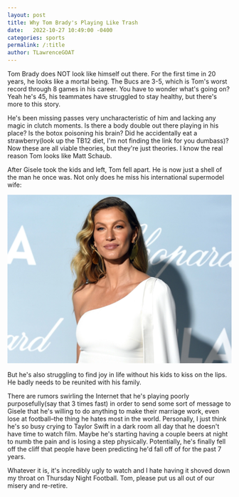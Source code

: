 ```yaml
---
layout: post
title: Why Tom Brady's Playing Like Trash
date:   2022-10-27 10:49:00 -0400
categories: sports
permalink: /:title
author: TLawrenceGOAT
---
```

Tom Brady does NOT look like himself out there. For the first time in 20 years, he looks like a mortal being. The Bucs are 3-5, which is Tom's worst record through 8 games in his career. You have to wonder what's going on? Yeah he's 45, his teammates have struggled to stay healthy, but there's more to this story.

He's been missing passes very uncharacteristic of him and lacking any magic in clutch moments. Is there a body double out there playing in his place? Is the botox poisoning his brain? Did he accidentally eat a strawberry(look up the TB12 diet, I'm not finding the link for you dumbass)? Now these are all viable theories, but they're just theories. I know the real reason Tom looks like Matt Schaub.

After Gisele took the kids and left, Tom fell apart. He is now just a shell of the man he once was. Not only does he miss his international supermodel wife:

![gisele](/assets/images/gisele.jpg)

But he's also struggling to find joy in life without his kids to kiss on the lips. He badly needs to be reunited with his family.

There are rumors swirling the Internet that he's playing poorly purposefully(say that 3 times fast) in order to send some sort of message to Gisele that he's willing to do anything to make their marriage work, even lose at football–the thing he hates most in the world. Personally, I just think he's so busy crying to Taylor Swift in a dark room all day that he doesn't have time to watch film. Maybe he's starting having a couple beers at night to numb the pain and is losing a step physically. Potentially, he's finally fell off the cliff that people have been predicting he'd fall off of for the past 7 years.

Whatever it is, it's incredibly ugly to watch and I hate having it shoved down my throat on Thursday Night Football. Tom, please put us all out of our misery and re-retire.